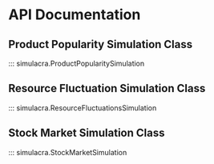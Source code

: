 # API Documentation

## Product Popularity Simulation Class

::: simulacra.ProductPopularitySimulation

## Resource Fluctuation Simulation Class

::: simulacra.ResourceFluctuationsSimulation

## Stock Market Simulation Class

::: simulacra.StockMarketSimulation